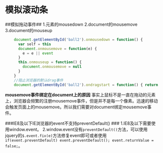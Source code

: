 # 模拟滚动条

##模拟拖动事件##
1.元素的mousedown
2.document的mousemove
3.document的mouseup

```js
	document.getElementById('ball2').onmousedown = function() {
	  var self = this
	  document.onmousemove = function(e) {
	    e = e || event
	  }
	  this.onmouseup = function() {
	    document.onmousemove = null
	  }
	}
	//阻止浏览器的默认drag事件
	document.getElementById('ball2').ondragstart = function() { return false }
```

**mousemove事件绑定在document上的原因** 
事实上鼠标不是一直在拖动的元素上，浏览器会频繁的注册mousemove事件，但是并不是每一个像素。迅速的移动会触发页面上的mousemove。所以我们需要对document绑定mousemove事件。

###IE8及以下IE浏览器的event不支持preventDefault() ### 
1.IE8及以下需要使用window.event。
2.window.event没有`preventDefault()`方法，可以使用jquery的`$.event.fix(e)`方法修复event即可或者使用`if(event.preventDefault) event.preventDefault(); event.returnValue = false;`。